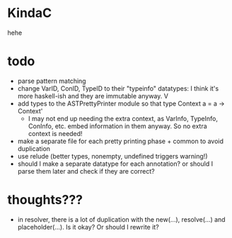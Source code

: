 # KindaC

hehe


# todo
- parse pattern matching
- change VarID, ConID, TypeID to their "typeinfo" datatypes: I think it's more haskell-ish and they are immutable anyway. V
- add types to the ASTPrettyPrinter module so that
  type Context a = a -> Context'
    - I may not end up needing the extra context, as VarInfo, TypeInfo, ConInfo, etc. embed information in them anyway. So no extra context is needed!
- make a separate file for each pretty printing phase + common to avoid duplication
- use relude (better types, nonempty, undefined triggers warning!)
- should I make a separate datatype for each annotation? or should I parse them later and check if they are correct?

# thoughts???
- in resolver, there is a lot of duplication with the new(...), resolve(...) and placeholder(...). Is it okay? Or should I rewrite it?

